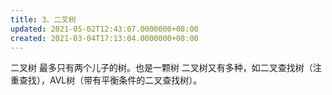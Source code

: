 ```yaml
---
title: 3、二叉树
updated: 2021-05-02T12:43:07.0000000+08:00
created: 2021-03-04T17:13:04.0000000+08:00
---
```


二叉树
最多只有两个儿子的树。也是一颗树
二叉树又有多种，如二叉查找树（注重查找），AVL树（带有平衡条件的二叉查找树）。
